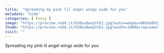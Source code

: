 ```yaml
---
title:  "Spreading my pink lil angel wings wide for you"
metadate: "hide"
categories: [ Pussy ]
image: "https://preview.redd.it/h50uu8wnp7n51.jpg?auto=webp&s=885eb892330cd55688be492f474827935c64ac4a"
thumb: "https://preview.redd.it/h50uu8wnp7n51.jpg?width=1080&crop=smart&auto=webp&s=d91f386ed85c80162720c1c1d625e79d8361455b"
visit: ""
---
```

Spreading my pink lil angel wings wide for you
